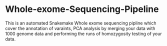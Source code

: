 # Whole-exome-Sequencing-Pipeline
This is an automated Snakemake Whole exome sequencing pipline which cover the annotation of varaints, PCA analysis by merging your data with 1000 genome data and performing the runs of homozygosity testing of your data.
